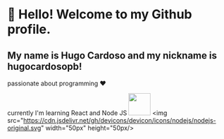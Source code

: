 # 👋 Hello! Welcome to my Github profile.
## My name is Hugo Cardoso and my nickname is hugocardosopb!


passionate about programming ♥ 


currently I'm learning React and Node JS
<img src="https://cdn.jsdelivr.net/gh/devicons/devicon/icons/react/react-original.svg" width="50px" height="50px"/>
<img src="https://cdn.jsdelivr.net/gh/devicons/devicon/icons/nodejs/nodejs-original.svg" width="50px" height="50px/>
          
          

<!--
**hugocardosopb/hugocardosopb** is a ✨ _special_ ✨ repository because its `README.md` (this file) appears on your GitHub profile.

Here are some ideas to get you started:

- 🔭 I’m currently working on support IT
- 🌱 I’m currently learning REACT and Node JS
- 👯 I’m looking to collaborate on ...
- 🤔 I’m looking for help with ...
- 💬 Ask me about ...
- 📫 How to reach me: ...
- 😄 Pronouns: ...
- ⚡ Fun fact: ...
-->
